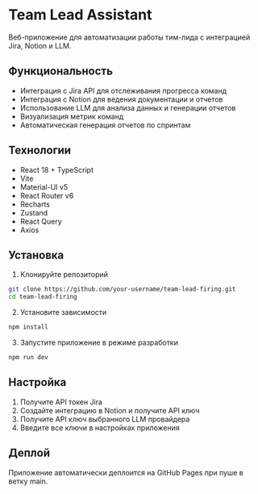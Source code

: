 # Team Lead Assistant

Веб-приложение для автоматизации работы тим-лида с интеграцией Jira, Notion и LLM.

## Функциональность

- Интеграция с Jira API для отслеживания прогресса команд
- Интеграция с Notion для ведения документации и отчетов
- Использование LLM для анализа данных и генерации отчетов
- Визуализация метрик команд
- Автоматическая генерация отчетов по спринтам

## Технологии

- React 18 + TypeScript
- Vite
- Material-UI v5
- React Router v6
- Recharts
- Zustand
- React Query
- Axios

## Установка

1. Клонируйте репозиторий
```bash
git clone https://github.com/your-username/team-lead-firing.git
cd team-lead-firing
```

2. Установите зависимости
```bash
npm install
```

3. Запустите приложение в режиме разработки
```bash
npm run dev
```

## Настройка

1. Получите API токен Jira
2. Создайте интеграцию в Notion и получите API ключ
3. Получите API ключ выбранного LLM провайдера
4. Введите все ключи в настройках приложения

## Деплой

Приложение автоматически деплоится на GitHub Pages при пуше в ветку main.
